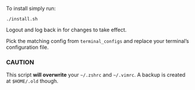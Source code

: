 To install simply run:
```
./install.sh
```
Logout and log back in for changes to take effect.

Pick the matching config from `terminal_configs` and replace your terminal’s configuration file.

### CAUTION
This script **will overwrite** your `~/.zshrc` and `~/.vimrc`.
A backup is created at `$HOME/.old` though.
